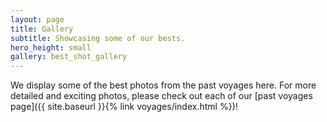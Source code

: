 ```yaml
---
layout: page
title: Gallery
subtitle: Showcasing some of our bests.
hero_height: small
gallery: best_shot_gallery
---
```


We display some of the best photos from the past voyages here. For more detailed and exciting photos, please check out each of our [past voyages page]({{ site.baseurl }}{% link voyages/index.html %})!